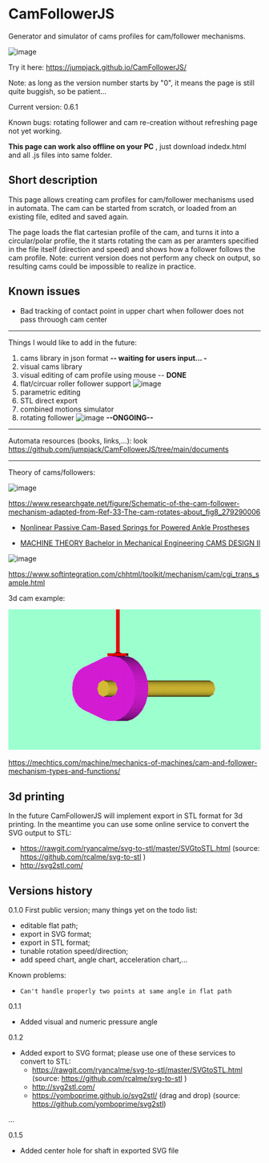# CamFollowerJS
Generator and simulator of cams profiles for cam/follower mechanisms.

![image](https://user-images.githubusercontent.com/1620953/189070285-a55ff4d8-2d31-4cd9-a810-046100ffb4cb.png)


Try it here:  https://jumpjack.github.io/CamFollowerJS/

Note: as long as the version number starts by "0", it means the page is still quite buggish, so be patient...

Current version: 0.6.1

Known bugs: rotating follower and cam re-creation without refreshing page not yet working.


**This page can work also offline on your PC** , just download indedx.html and all .js files into same folder.

## Short description

This page allows creating cam profiles for cam/follower mechanisms used in automata. The cam can be started from scratch, or loaded from an existing file, edited and saved again.

The page loads the flat cartesian profile of the cam, and turns it into a circular/polar profile, the it starts rotating the cam as per aramters specified in the file itself (direction and speed) and shows how a follower follows the cam profile. Note: current version does not perform any check on output, so resulting cams could be impossible to realize in practice.

## Known issues

 - Bad tracking of contact point in upper chart when follower does not pass throuogh cam center
 
----------

Things I would like to add in the future:

1. cams library in json format **-- waiting for users input... -**
2. visual cams library
3. visual editing of cam profile using mouse -- **DONE**
4. flat/circuar roller follower support  ![image](https://user-images.githubusercontent.com/1620953/189072510-8ed40258-0e9e-47c7-a367-2c43578d53d2.png)
5. parametric editing
6. STL direct export
7. combined motions simulator
8. rotating follower  ![image](https://github.com/user-attachments/assets/9865580f-cf5a-4b1b-987c-5fa1b5ca24a7)  **--ONGOING--**

---------

Automata resources (books, links,...): look https://github.com/jumpjack/CamFollowerJS/tree/main/documents

----------

Theory of cams/followers:

![image](https://user-images.githubusercontent.com/1620953/141312522-59cf64f7-0982-478a-a318-a5d808a59519.png)

https://www.researchgate.net/figure/Schematic-of-the-cam-follower-mechanism-adapted-from-Ref-33-The-cam-rotates-about_fig8_279290006

 - [Nonlinear Passive Cam-Based Springs for Powered Ankle Prostheses](https://www.researchgate.net/publication/279290006_Nonlinear_Passive_Cam-Based_Springs_for_Powered_Ankle_Prostheses)

- [MACHINE THEORY
Bachelor in Mechanical Engineering
CAMS DESIGN II](http://ocw.uc3m.es/ingenieria-mecanica/machine-theory/lectures-1/cams-design-ii)


![image](https://user-images.githubusercontent.com/1620953/141314608-24b17547-7e99-46c8-ba52-39db055723c9.png)


https://www.softintegration.com/chhtml/toolkit/mechanism/cam/cgi_trans_sample.html


3d cam example:

![image](cam-anim1.gif)


https://mechtics.com/machine/mechanics-of-machines/cam-and-follower-mechanism-types-and-functions/

3d printing
-----------

In the future CamFollowerJS will implement export in  STL format for 3d printing. In the meantime you can use some online service to convert the SVG output to STL:
 - https://rawgit.com/ryancalme/svg-to-stl/master/SVGtoSTL.html  (source: https://github.com/rcalme/svg-to-stl )
 - http://svg2stl.com/

Versions history
---------------

0.1.0 First public version; many things yet on the todo list:
 - 	editable flat path;
 - 	export in SVG format;
 - 	export in STL format;
 - 	tunable rotation speed/direction;
 - 	add speed chart, angle chart, acceleration chart,...

Known problems:
  - 	Can't handle properly two points at same angle in flat path

0.1.1
 - Added visual and numeric pressure angle


0.1.2 
 -  Added export to SVG format; please use one of these services to convert to STL:
    - https://rawgit.com/ryancalme/svg-to-stl/master/SVGtoSTL.html  (source: https://github.com/rcalme/svg-to-stl )
    - http://svg2stl.com/  
    - https://yomboprime.github.io/svg2stl/ (drag and drop)  (source: https://github.com/yomboprime/svg2stl)
    
...

0.1.5
 - Added center hole for shaft in exported SVG file
